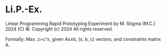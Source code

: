 # Li.P.-Ex.
Linear Programming Rapid Prototyping Experiment by M. Stigma (M.C.) 2024 (C) ©.  Copyright (c) 2024 All rights reserved. 

Formally: Max. z=cᵀx, given Ax≤b, (x, b, c) vectors, and constraints matrix A.


